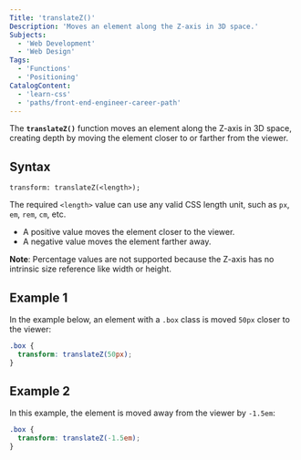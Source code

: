 ```yaml
---
Title: 'translateZ()'
Description: 'Moves an element along the Z-axis in 3D space.'
Subjects:
  - 'Web Development'
  - 'Web Design'
Tags:
  - 'Functions'
  - 'Positioning'
CatalogContent:
  - 'learn-css'
  - 'paths/front-end-engineer-career-path'
---
```


The **`translateZ()`** function moves an element along the Z-axis in 3D space, creating depth by moving the element closer to or farther from the viewer.

## Syntax

```pseudo
transform: translateZ(<length>);
```

The required `<length>` value can use any valid CSS length unit, such as `px`, `em`, `rem`, `cm`, etc. 

- A positive value moves the element closer to the viewer.
- A negative value moves the element farther away.

**Note**: Percentage values are not supported because the Z-axis has no intrinsic size reference like width or height.

## Example 1

In the example below, an element with a `.box` class is moved `50px` closer to the viewer:

```css
.box {
  transform: translateZ(50px);
}
```

## Example 2

In this example, the element is moved away from the viewer by `-1.5em`:

```css
.box {
  transform: translateZ(-1.5em);
}
```
